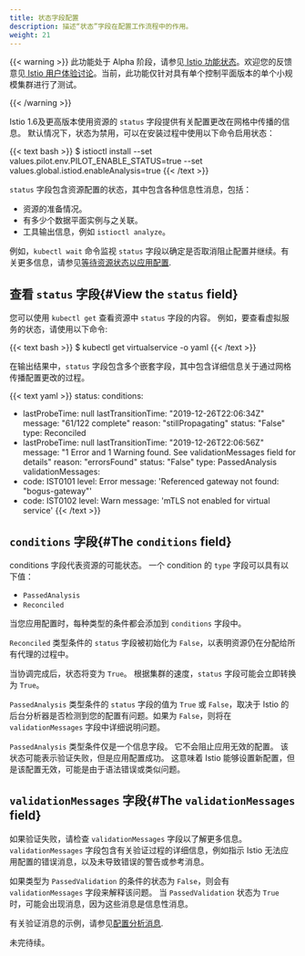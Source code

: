 ```yaml
---
title: 状态字段配置
description: 描述“状态”字段在配置工作流程中的作用。
weight: 21
---
```


{{< warning >}}
此功能处于 Alpha 阶段，请参见[ Istio 功能状态](/zh/about/feature-stages/)。欢迎您的反馈意见[ Istio 用户体验讨论](https://discuss.istio.io/c/UX/23)。当前，此功能仅针对具有单个控制平面版本的单个小规模集群进行了测试。

{{< /warning >}}

Istio 1.6及更高版本使用资源的 `status` 字段提供有关配置更改在网格中传播的信息。
默认情况下，状态为禁用，可以在安装过程中使用以下命令启用状态：

{{< text bash >}}
$ istioctl install --set values.pilot.env.PILOT_ENABLE_STATUS=true --set values.global.istiod.enableAnalysis=true
{{< /text >}}

`status` 字段包含资源配置的状态，其中包含各种信息性消息，包括：

* 资源的准备情况。
* 有多少个数据平面实例与之关联。
* 工具输出信息，例如 `istioctl analyze`。

例如，`kubectl wait` 命令监视 `status` 字段以确定是否取消阻止配置并继续。有关更多信息，请参见[等待资源状态以应用配置](/zh/docs/ops/configuration/mesh/config-resource-ready/).

## 查看 `status` 字段{#View the `status` field}

您可以使用 `kubectl get` 查看资源中 `status` 字段的内容。 例如，要查看虚拟服务的状态，请使用以下命令:

{{< text bash >}}
$ kubectl get virtualservice <service-name> -o yaml
{{< /text >}}

在输出结果中，`status` 字段包含多个嵌套字段，其中包含详细信息关于通过网格传播配置更改的过程。

{{< text yaml >}}
status:
  conditions:
  - lastProbeTime: null
    lastTransitionTime: "2019-12-26T22:06:34Z"
    message: "61/122 complete"
    reason: "stillPropagating"
    status: "False"
    type: Reconciled
  - lastProbeTime: null
    lastTransitionTime: "2019-12-26T22:06:56Z"
    message: "1 Error and 1 Warning found. See validationMessages field for details"
    reason: "errorsFound"
    status: "False"
    type: PassedAnalysis
  validationMessages:
  - code: IST0101
    level: Error
    message: 'Referenced gateway not found: "bogus-gateway"'
  - code: IST0102
    level: Warn
    message: 'mTLS not enabled for virtual service'
{{< /text >}}

## `conditions` 字段{#The `conditions` field}

conditions 字段代表资源的可能状态。 一个 condition 的 `type` 字段可以具有以下值：

* `PassedAnalysis`
* `Reconciled`

当您应用配置时，每种类型的条件都会添加到 `conditions` 字段中。

`Reconciled` 类型条件的 `status` 字段被初始化为 `False`，以表明资源仍在分配给所有代理的过程中。

当协调完成后，状态将变为 `True`。 根据集群的速度，`status` 字段可能会立即转换为 `True`。

`PassedAnalysis` 类型条件的 `status` 字段的值为 `True` 或 `False`，取决于 Istio 的后台分析器是否检测到您的配置有问题。如果为 `False`，则将在 `validationMessages` 字段中详细说明问题。

`PassedAnalysis` 类型条件仅是一个信息字段。 它不会阻止应用无效的配置。 该状态可能表示验证失败，但是应用配置成功。 这意味着 Istio 能够设置新配置，但是该配置无效，可能是由于语法错误或类似问题。

## `validationMessages` 字段{#The `validationMessages` field}

如果验证失败，请检查 `validationMessages` 字段以了解更多信息。`validationMessages` 字段包含有关验证过程的详细信息，例如指示 Istio 无法应用配置的错误消息，以及未导致错误的警告或参考消息。

如果类型为 `PassedValidation` 的条件的状态为 `False`，则会有 `validationMessages` 字段来解释该问题。 当 `PassedValidation` 状态为 `True` 时，可能会出现消息，因为这些消息是信息性消息。

有关验证消息的示例，请参见[配置分析消息](/zh/docs/reference/config/analysis/).

未完待续。